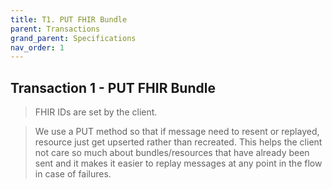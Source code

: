 ```yaml
---
title: T1. PUT FHIR Bundle
parent: Transactions
grand_parent: Specifications
nav_order: 1
---
```



## Transaction 1 - PUT FHIR Bundle


> FHIR IDs are set by the client. 

> We use a PUT method so that if message need to resent or replayed, resource just get upserted rather than recreated. This helps the client not care so much about bundles/resources that have already been sent and it makes it easier to replay messages at any point in the flow in case of failures.
